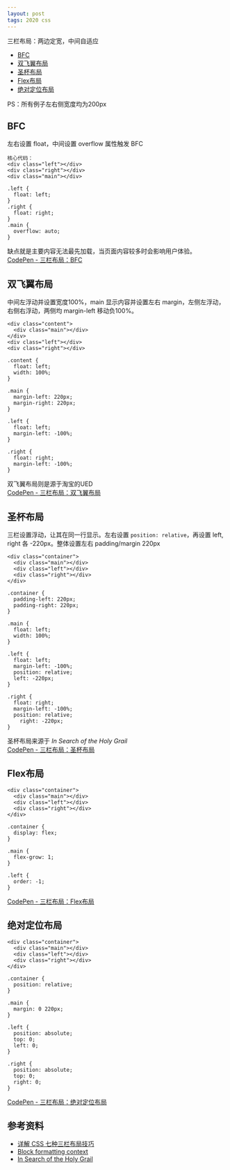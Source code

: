 ```yaml
---
layout: post
tags: 2020 css
---
```

三栏布局：两边定宽，中间自适应  

- [BFC](#BFC)
- [双飞翼布局](#双飞翼布局)
- [圣杯布局](#圣杯布局)
- [Flex布局](#flex布局)
- [绝对定位布局](#绝对定位布局)

PS：所有例子左右侧宽度均为200px

## BFC
左右设置 float，中间设置 overflow 属性触发 BFC  
```
核心代码：
<div class="left"></div>
<div class="right"></div>
<div class="main"></div>

.left {
  float: left;
}
.right {
  float: right;
}
.main {
  overflow: auto;
}
```
缺点就是主要内容无法最先加载，当页面内容较多时会影响用户体验。  
[CodePen - 三栏布局：BFC](https://codepen.io/chesterchenn/pen/qBbKdqO)

## 双飞翼布局
中间左浮动并设置宽度100%，main 显示内容并设置左右 margin，左侧左浮动，右侧右浮动，两侧均 margin-left 移动负100%。
```
<div class="content">
  <div class="main"></div>
</div>
<div class="left"></div>
<div class="right"></div>

.content {
  float: left;
  width: 100%;
}

.main {
  margin-left: 220px;
  margin-right: 220px;
}

.left {
  float: left;
  margin-left: -100%;
}

.right {
  float: right;
  margin-left: -100%;
}
```
双飞翼布局则是源于淘宝的UED  
[CodePen - 三栏布局：双飞翼布局](https://codepen.io/chesterchenn/pen/oNbyddR)

## 圣杯布局
三栏设置浮动，让其在同一行显示。左右设置 `position: relative`，再设置 left, right 各 -220px。整体设置左右 padding/margin 220px
```
<div class="container">
  <div class="main"></div>
  <div class="left"></div>
  <div class="right"></div>
</div>

.container {
  padding-left: 220px;
  padding-right: 220px;
}

.main {
  float: left;
  width: 100%;
}

.left {
  float: left;
  margin-left: -100%;
  position: relative;
  left: -220px;
}

.right {
  float: right;
  margin-left: -100%;
  position: relative;
	right: -220px;
}
```
圣杯布局来源于 *In Search of the Holy Grail*  
[CodePen - 三栏布局：圣杯布局](https://codepen.io/chesterchenn/pen/VweBwZW)

## Flex布局
```
<div class="container">
  <div class="main"></div>
  <div class="left"></div>
  <div class="right"></div>
</div>

.container {
  display: flex;
}

.main {
  flex-grow: 1;
}

.left {
  order: -1;
}
```
[CodePen - 三栏布局：Flex布局](https://codepen.io/chesterchenn/pen/zYrLNgz)

## 绝对定位布局
```
<div class="container">
  <div class="main"></div>
  <div class="left"></div>
  <div class="right"></div>
</div>

.container {
  position: relative;
}

.main {
  margin: 0 220px;
}

.left {
  position: absolute;
  top: 0;
  left: 0;
}

.right {
  position: absolute;
  top: 0;
  right: 0;
}
```
[CodePen - 三栏布局：绝对定位布局](https://codepen.io/chesterchenn/pen/pogZmqx)

## 参考资料
- [详解 CSS 七种三栏布局技巧](https://zhuanlan.zhihu.com/p/25070186)
- [Block formatting context](https://developer.mozilla.org/en-US/docs/Web/Guide/CSS/Block_formatting_context)
- [In Search of the Holy Grail](https://alistapart.com/article/holygrail/)